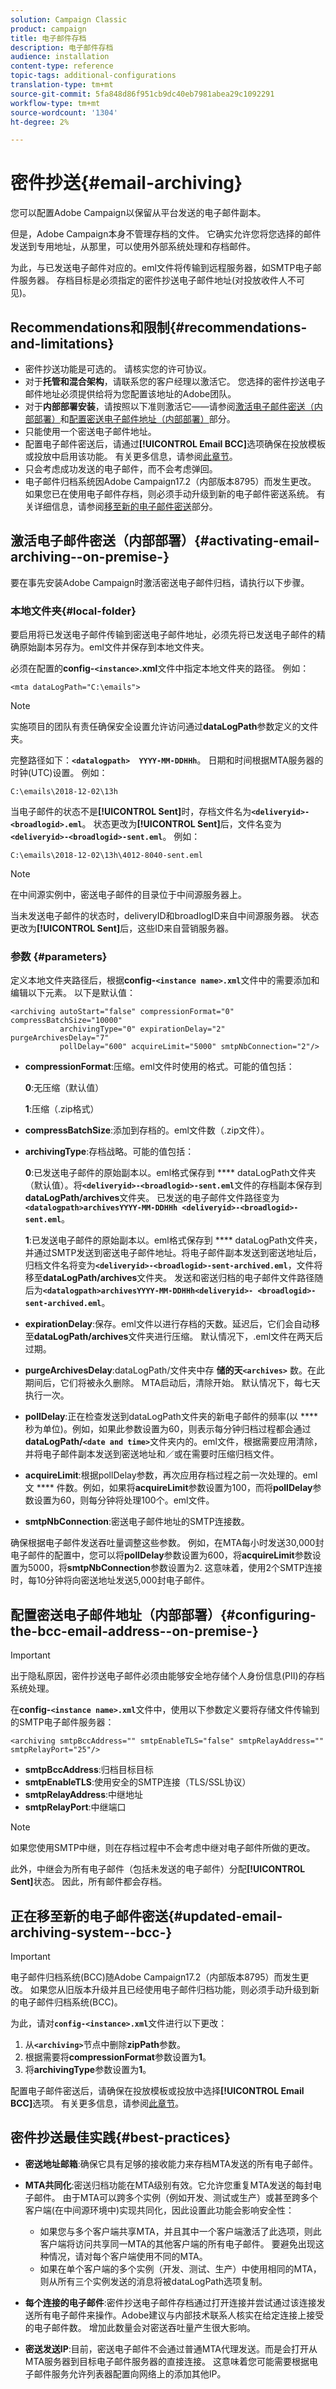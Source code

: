 ```yaml
---
solution: Campaign Classic
product: campaign
title: 电子邮件存档
description: 电子邮件存档
audience: installation
content-type: reference
topic-tags: additional-configurations
translation-type: tm+mt
source-git-commit: 5fa848d86f951cb9dc40eb7981abea29c1092291
workflow-type: tm+mt
source-wordcount: '1304'
ht-degree: 2%

---
```



# 密件抄送{#email-archiving}

您可以配置Adobe Campaign以保留从平台发送的电子邮件副本。

但是，Adobe Campaign本身不管理存档的文件。 它确实允许您将您选择的邮件发送到专用地址，从那里，可以使用外部系统处理和存档邮件。

为此，与已发送电子邮件对应的。eml文件将传输到远程服务器，如SMTP电子邮件服务器。 存档目标是必须指定的密件抄送电子邮件地址(对投放收件人不可见)。

## Recommendations和限制{#recommendations-and-limitations}

* 密件抄送功能是可选的。 请核实您的许可协议。
* 对于&#x200B;**托管和混合架构**，请联系您的客户经理以激活它。 您选择的密件抄送电子邮件地址必须提供给将为您配置该地址的Adobe团队。
* 对于&#x200B;**内部部署安装**，请按照以下准则激活它——请参阅[激活电子邮件密送（内部部署）](#activating-email-archiving--on-premise-)和[配置密送电子邮件地址（内部部署）](#configuring-the-bcc-email-address--on-premise-)部分。
* 只能使用一个密送电子邮件地址。
* 配置电子邮件密送后，请通过&#x200B;**[!UICONTROL Email BCC]**&#x200B;选项确保在投放模板或投放中启用该功能。 有关更多信息，请参阅[此章节](../../delivery/using/sending-messages.md#archiving-emails)。
* 只会考虑成功发送的电子邮件，而不会考虑弹回。
* 电子邮件归档系统因Adobe Campaign17.2（内部版本8795）而发生更改。 如果您已在使用电子邮件存档，则必须手动升级到新的电子邮件密送系统。 有关详细信息，请参阅[移至新的电子邮件密送](#updated-email-archiving-system--bcc-)部分。

## 激活电子邮件密送（内部部署）{#activating-email-archiving--on-premise-}

要在事先安装Adobe Campaign时激活密送电子邮件归档，请执行以下步骤。

### 本地文件夹{#local-folder}

要启用将已发送电子邮件传输到密送电子邮件地址，必须先将已发送电子邮件的精确原始副本另存为。eml文件并保存到本地文件夹。

必须在配置的&#x200B;**config-`<instance>`.xml**&#x200B;文件中指定本地文件夹的路径。 例如：

```
<mta dataLogPath="C:\emails">
```

>[!NOTE]
>
>实施项目的团队有责任确保安全设置允许访问通过&#x200B;**dataLogPath**&#x200B;参数定义的文件夹。

完整路径如下：**`<datalogpath>  YYYY-MM-DDHHh`**。 日期和时间根据MTA服务器的时钟(UTC)设置。 例如：

```
C:\emails\2018-12-02\13h
```

当电子邮件的状态不是&#x200B;**[!UICONTROL Sent]**&#x200B;时，存档文件名为&#x200B;**`<deliveryid>-<broadlogid>.eml`**。 状态更改为&#x200B;**[!UICONTROL Sent]**&#x200B;后，文件名变为&#x200B;**`<deliveryid>-<broadlogid>-sent.eml`**。 例如：

```
C:\emails\2018-12-02\13h\4012-8040-sent.eml
```

>[!NOTE]
>
>在中间源实例中，密送电子邮件的目录位于中间源服务器上。
>
>当未发送电子邮件的状态时，deliveryID和broadlogID来自中间源服务器。 状态更改为&#x200B;**[!UICONTROL Sent]**&#x200B;后，这些ID来自营销服务器。

### 参数 {#parameters}

定义本地文件夹路径后，根据&#x200B;**config-`<instance name>.xml`**&#x200B;文件中的需要添加和编辑以下元素。 以下是默认值：

```
<archiving autoStart="false" compressionFormat="0" compressBatchSize="10000"
           archivingType="0" expirationDelay="2" purgeArchivesDelay="7"
           pollDelay="600" acquireLimit="5000" smtpNbConnection="2"/>
```

* **compressionFormat**:压缩。eml文件时使用的格式。可能的值包括：

   **0**:无压缩（默认值）

   **1**:压缩（.zip格式）

* **compressBatchSize**:添加到存档的。eml文件数（.zip文件）。
* **archivingType**:存档战略。可能的值包括：

   **0**:已发送电子邮件的原始副本以。eml格式保存到 **** dataLogPath文件夹（默认值）。将&#x200B;**`<deliveryid>-<broadlogid>-sent.eml`**&#x200B;文件的存档副本保存到&#x200B;**dataLogPath/archives**&#x200B;文件夹。 已发送的电子邮件文件路径变为&#x200B;**`<datalogpath>archivesYYYY-MM-DDHHh <deliveryid>-<broadlogid>-sent.eml`**。

   **1**:已发送电子邮件的原始副本以。eml格式保存到 **** dataLogPath文件夹，并通过SMTP发送到密送电子邮件地址。将电子邮件副本发送到密送地址后，归档文件名将变为&#x200B;**`<deliveryid>-<broadlogid>-sent-archived.eml`**，文件将移至&#x200B;**dataLogPath/archives**&#x200B;文件夹。 发送和密送归档的电子邮件文件路径随后为&#x200B;**`<datalogpath>archivesYYYY-MM-DDHHh<deliveryid>- <broadlogid>-sent-archived.eml`**。

* **expirationDelay**:保存。eml文件以进行存档的天数。延迟后，它们会自动移至&#x200B;**dataLogPath/archives**&#x200B;文件夹进行压缩。 默认情况下，.eml文件在两天后过期。
* **purgeArchivesDelay**:dataLogPath/文件夹中存 **储的天`<archives>`** 数。在此期间后，它们将被永久删除。 MTA启动后，清除开始。 默认情况下，每七天执行一次。
* **pollDelay**:正在检查发送到dataLogPath文件夹的新电子邮件的频率(以 **** 秒为单位)。例如，如果此参数设置为60，则表示每分钟归档过程都会通过&#x200B;**dataLogPath/`<date and time>`**&#x200B;文件夹内的。eml文件，根据需要应用清除，并将电子邮件副本发送到密送地址和／或在需要时压缩归档文件。
* **acquireLimit**:根据pollDelay参数，再次应用存档过程之前一次处理的。eml文 **** 件数。例如，如果将&#x200B;**acquireLimit**&#x200B;参数设置为100，而将&#x200B;**pollDelay**&#x200B;参数设置为60，则每分钟将处理100个。eml文件。
* **smtpNbConnection**:密送电子邮件地址的SMTP连接数。

确保根据电子邮件发送吞吐量调整这些参数。 例如，在MTA每小时发送30,000封电子邮件的配置中，您可以将&#x200B;**pollDelay**&#x200B;参数设置为600，将&#x200B;**acquireLimit**&#x200B;参数设置为5000，将&#x200B;**smtpNbConnection**&#x200B;参数设置为2. 这意味着，使用2个SMTP连接时，每10分钟将向密送地址发送5,000封电子邮件。

## 配置密送电子邮件地址（内部部署）{#configuring-the-bcc-email-address--on-premise-}

>[!IMPORTANT]
>
>出于隐私原因，密件抄送电子邮件必须由能够安全地存储个人身份信息(PII)的存档系统处理。

在&#x200B;**config-`<instance name>.xml`**&#x200B;文件中，使用以下参数定义要将存储文件传输到的SMTP电子邮件服务器：

```
<archiving smtpBccAddress="" smtpEnableTLS="false" smtpRelayAddress="" smtpRelayPort="25"/>
```

* **smtpBccAddress**:归档目标目标
* **smtpEnableTLS**:使用安全的SMTP连接（TLS/SSL协议）
* **smtpRelayAddress**:中继地址
* **smtpRelayPort**:中继端口

>[!NOTE]
>
>如果您使用SMTP中继，则在存档过程中不会考虑中继对电子邮件所做的更改。
>
>此外，中继会为所有电子邮件（包括未发送的电子邮件）分配&#x200B;**[!UICONTROL Sent]**&#x200B;状态。 因此，所有邮件都会存档。

## 正在移至新的电子邮件密送{#updated-email-archiving-system--bcc-}

>[!IMPORTANT]
>
>电子邮件归档系统(BCC)随Adobe Campaign17.2（内部版本8795）而发生更改。 如果您从旧版本升级并且已经使用电子邮件归档功能，则必须手动升级到新的电子邮件归档系统(BCC)。

为此，请对&#x200B;**`config-<instance>.xml`**&#x200B;文件进行以下更改：

1. 从&#x200B;**`<archiving>`**&#x200B;节点中删除&#x200B;**zipPath**&#x200B;参数。
1. 根据需要将&#x200B;**compressionFormat**&#x200B;参数设置为&#x200B;**1**。
1. 将&#x200B;**archivingType**&#x200B;参数设置为&#x200B;**1**。

配置电子邮件密送后，请确保在投放模板或投放中选择&#x200B;**[!UICONTROL Email BCC]**&#x200B;选项。 有关更多信息，请参阅[此章节](../../delivery/using/sending-messages.md#archiving-emails)。

## 密件抄送最佳实践{#best-practices}

* **密送地址邮箱**:确保它具有足够的接收能力来存档MTA发送的所有电子邮件。
* **MTA共同化**:密送归档功能在MTA级别有效。它允许您重复MTA发送的每封电子邮件。 由于MTA可以跨多个实例（例如开发、测试或生产）或甚至跨多个客户端(在中间源环境中)实现共同化，因此设置此功能会影响安全性：

   * 如果您与多个客户端共享MTA，并且其中一个客户端激活了此选项，则此客户端将访问共享同一MTA的其他客户端的所有电子邮件。 要避免出现这种情况，请对每个客户端使用不同的MTA。
   * 如果在单个客户端的多个实例（开发、测试、生产）中使用相同的MTA，则从所有三个实例发送的消息将被dataLogPath选项复制。

* **每个连接的电子邮件**:密件抄送电子邮件存档通过打开连接并尝试通过该连接发送所有电子邮件来操作。Adobe建议与内部技术联系人核实在给定连接上接受的电子邮件数。 增加此数量会对密送吞吐量产生很大影响。
* **密送发送IP**:目前，密送电子邮件不会通过普通MTA代理发送。而是会打开从MTA服务器到目标电子邮件服务器的直接连接。 这意味着您可能需要根据电子邮件服务允许列表器配置向网络上的添加其他IP。

